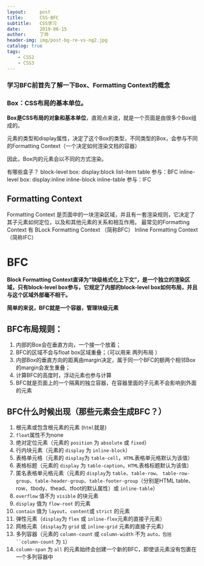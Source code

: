 ```yaml
---
layout:     post
title:      CSS-BFC
subtitle:   CSS学习
date:       2019-06-15
author:     丁帅
header-img: img/post-bg-re-vs-ng2.jpg
catalog: true
tags:
    - CSS2
	- CSS3
---
```

### 学习BFC前首先了解一下Box、Formatting Context的概念
### Box：CSS布局的基本单位。
**Box是CSS布局的对象和基本单位**，直观点来说，就是一个页面是由很多个Box组成的。

元素的类型和display属性，决定了这个Box的类型，不同类型的Box，会参与不同的Formatting Context（一个决定如何渲染文档的容器）

因此，Box内的元素会以不同的方式渲染。

有哪些盒子？
	block-level box:	display:block list-item table				参与：BFC
	inline-level box:	display:inline inline-block inline-table	参与：IFC

## Formatting Context	
Formatting Context	是页面中的一块渲染区域，并且有一套渲染规则，它决定了其子元素如何定位，以及和其他元素的关系和相互作用。
最常见的Formatting Context	有 BLock Formatting Context	（简称BFC）
										   				Inline Formatting Context	 （简称IFC）

# BFC 
**Block Formatting Context直译为“块级格式化上下文”，是一个独立的渲染区域，只有block-level box参与，它规定了内部的block-level box如何布局，并且与这个区域外部毫不相干。**

**简单的来说，BFC就是一个容器，管理块级元素**

## BFC布局规则：
1. 内部的Box会在垂直方向，一个接一个放着；
2. BFC的区域不会与float box区域重叠；（可以用来 两列布局 ）
3. 内部Box的垂直方向的距离由margin决定，属于同一个BFC的额两个相邻Box的margin会发生重叠；
4. 计算BFC的高度时，浮动元素也参与计算
5. BFC就是页面上的一个隔离的独立容器，在容器里面的子元素不会影响到外面的元素
## BFC什么时候出现（那些元素会生成BFC？）
1. 根元素或包含根元素的元素 (`html`就是)
2. `float`属性不为none
3. 绝对定位元素（元素的 `position` 为 `absolute` 或 `fixed`）
4. 行内块元素（元素的 `display` 为 `inline-block`）
5. 表格单元格（元素的 `display`为 `table-cell`，`HTML`表格单元格默认为该值）
6. 表格标题（元素的 `display` 为 `table-caption`，`HTML`表格标题默认为该值）
7. 匿名表格单元格元素（元素的 `display`为 `table`、`table-row`、 `table-row-group`、`table-header-group`、`table-footer-group`（分别是HTML table、row、tbody、thead、tfoot的默认属性）或 `inline-table`）
8. `overflow` 值不为 `visible` 的块元素
9. `display` 值为 `flow-root` 的元素
10. `contain` 值为 `layout`、`content`或 `strict` 的元素
11. 弹性元素（`display`为 `flex` 或 `inline-flex`元素的直接子元素）
12. 网格元素（`display`为 `grid` 或 `inline-grid` 元素的直接子元素）
13. 多列容器（元素的 `column-count` 或 `column-width` 不为 `auto，包括 ``column-count` 为 `1`）
14. `column-span` 为 `all` 的元素始终会创建一个新的BFC，即使该元素没有包裹在一个多列容器中